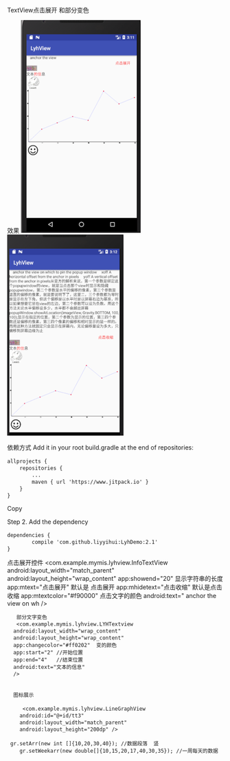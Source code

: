 
TextView点击展开  和部分变色


  效果
  ![image](https://github.com/liyyihui/LyhDemo/blob/master/Image/dianjiqian.png)
  ![image](https://github.com/liyyihui/LyhDemo/blob/master/Image/dianjihou.png)
  
  依赖方式
Add it in your root build.gradle at the end of repositories:

	allprojects {
		repositories {
			...
			maven { url 'https://www.jitpack.io' }
		}
	}
Copy

Step 2. Add the dependency

	dependencies {
	        compile 'com.github.liyyihui:LyhDemo:2.1'
	}
   点击展开控件
 <com.example.mymis.lyhview.InfoTextView
      android:layout_width="match_parent"
      android:layout_height="wrap_content"
      app:showend="20"   显示字符串的长度
      app:mtext="点击展开"  默认是  点击展开
      app:mhidetext="点击收缩"   默认是点击收缩
      app:mtextcolor="#f90000"   点击文字的颜色
      android:text="    anchor the view on wh
          />
      
       部分文字变色  
       <com.example.mymis.lyhview.LYHTextview
      android:layout_width="wrap_content"
      android:layout_height="wrap_content"
      app:changecolor="#ff0202"  变的颜色
      app:start="2" //开始位置
      app:end="4"   //结束位置
      android:text="文本的信息"
      />
      
      
      图标展示
      
         <com.example.mymis.lyhview.LineGraphView
        android:id="@+id/tt3"
        android:layout_width="match_parent"
        android:layout_height="200dp" />
	
	 gr.setArr(new int []{10,20,30,40}); //数据段落  竖
        gr.setWeekarr(new double[]{10,15,20,17,40,30,35}); //一周每天的数据
	
